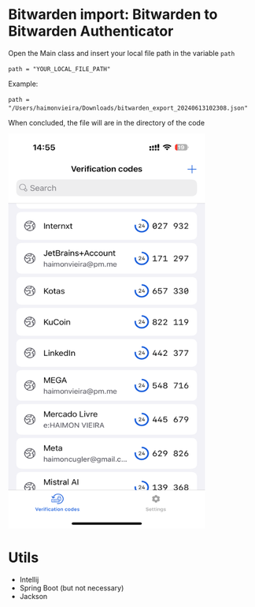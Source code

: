 # Bitwarden import: Bitwarden to Bitwarden Authenticator

Open the Main class and insert your local file path in the variable `path`

`path = "YOUR_LOCAL_FILE_PATH"`

Example:

`path = "/Users/haimonvieira/Downloads/bitwarden_export_20240613102308.json"`

When concluded, the file will are in the directory of the code

<img src="https://github.com/haimonvieira/bitwarden-import/blob/main/IMG_0010.png" alt="Print de tela" width="400" height="800" />



# Utils
- Intellij
- Spring Boot (but not necessary)
- Jackson
